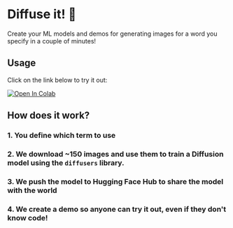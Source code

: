 # Diffuse it! 🧨

Create your ML models and demos for generating images for a word you specify in a couple of minutes! 

## Usage

Click on the link below to try it out:

<a href="https://colab.research.google.com/github/osanseviero/diffuse-it//blob/main/Diffuse_It.ipynb" target="_parent\"><img src="https://colab.research.google.com/assets/colab-badge.svg" alt="Open In Colab"/></a>


## How does it work?

### 1. You define which term to use

### 2. We download ~150 images and use them to train a Diffusion model using the `diffusers` library.

### 3. We push the model to Hugging Face Hub to share the model with the world

### 4. We create a demo so anyone can try it out, even if they don't know code!

